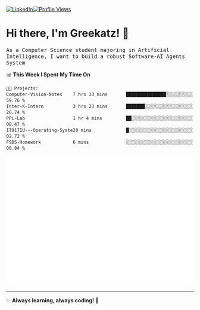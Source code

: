 [![LinkedIn](https://img.shields.io/badge/LinkedIn-0077B5?style=flat&logo=linkedin&logoColor=white)](https://www.linkedin.com/in/hungarbeit1912/)[![Profile Views](https://komarev.com/ghpvc/?username=Greekatz&color=blue&style=flat-square)](https://github.com/Greekatz)  


# Hi there, I'm Greekatz! 👋

<samp>As a Computer Science student majoring in Artificial Intelligence, I want to build a robust Software-AI Agents System<samp>


<!--START_SECTION:waka-->
📊 **This Week I Spent My Time On** 

```text
🐱‍💻 Projects: 
Computer-Vision-Notes    7 hrs 33 mins       ███████████████░░░░░░░░░░   59.76 % 
Inter-K-Intern           3 hrs 23 mins       ███████░░░░░░░░░░░░░░░░░░   26.74 % 
PPL-Lab                  1 hr 4 mins         ██░░░░░░░░░░░░░░░░░░░░░░░   08.47 % 
IT017IU---Operating-Syste20 mins             █░░░░░░░░░░░░░░░░░░░░░░░░   02.72 % 
FSDS-Homework            6 mins              ░░░░░░░░░░░░░░░░░░░░░░░░░   00.84 % 
```


<!--END_SECTION:waka-->

![Full-year Contribution Calendar](https://github.com/Greekatz/Greekatz/blob/main/metrics.plugin.isocalendar.fullyear.svg)

---
✨ **Always learning, always coding!** 🚀
